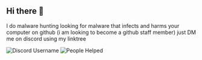 ## Hi there 👋
I do malware hunting looking for malware that infects and harms your computer on github (i am looking to become a github staff member) just DM me on discord using my linktree

![Discord Username](https://img.shields.io/badge/Discord%20Username-alexander__vadala-8A2BE2?logo=discord)
![People Helped](https://img.shields.io/badge/Helped-0-dark%20green?style=flat&logo=2fas)

<!--
**Miygteet/Miygteet** is a ✨ _special_ ✨ repository because its `README.md` (this file) appears on your GitHub profile.

Here are some ideas to get you started:

- 🔭 I’m currently working on ...
- 🌱 I’m currently learning ...
- 👯 I’m looking to collaborate on ...
- 🤔 I’m looking for help with ...
- 💬 Ask me about ...
- 📫 How to reach me: ...
- 😄 Pronouns: ...
- ⚡ Fun fact: ...
-->
